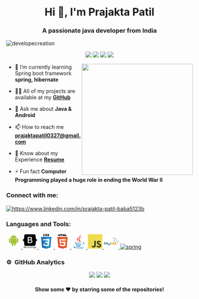 <h1 align="center">Hi 👋, I'm Prajakta Patil</h1>
<h3 align="center">A passionate java developer from India</h3>

<p align="left"> <img src="https://komarev.com/ghpvc/?username=developecreation&label=Profile%20views&color=0e75b6&style=flat" alt="developecreation" /> </p>

<p align="center">
<img src="https://img.shields.io/badge/Age-22-blue" />
  <img src="https://img.shields.io/badge/Focus-Android,%20Java -blue" />
  <img src="https://img.shields.io/badge/Lives-Mumbai%20Maharashtra -blue" />
  <img src="https://img.shields.io/badge/Languages-Marathi%20,%20Hindi%20%26%20English-blue" />
</p>

<img align ="right"  width="300" height ="300" src="https://user-images.githubusercontent.com/81975567/213871187-5f4af020-4be1-4f17-baa2-0a0b3e2909c2.gif">

- 🌱 I’m currently learning Spring boot framework **spring, hibernate**

- 👨‍💻 All of my projects are available at my **[GitHub](https://github.com/prajaktapatil-18?tab=repositories)**

- 💬 Ask me about **Java & Android**

- 📫 How to reach me **prajaktapatil0327@gmail.com**

- 📄 Know about my Experience **[Resume](https://drive.google.com/file/d/13K_TACpD18TeNQxRpFVcglCrYqIkf-Sm/view?usp=sharing)**

- ⚡ Fun fact **Computer Programming played a huge role in ending the World War II**

<h3 align="left">Connect with me:</h3>
<p align="left">
  
<a href="https://linkedin.com/in/https://www.linkedin.com/in/prajakta-patil-baba5123b" target="blank"><img align="center" src="https://raw.githubusercontent.com/rahuldkjain/github-profile-readme-generator/master/src/images/icons/Social/linked-in-alt.svg" alt="https://www.linkedin.com/in/prajakta-patil-baba5123b" height="30" width="40" /></a>

</p>

<h3 align="left">Languages and Tools:</h3>
<p align="left"> <a href="https://developer.android.com" target="_blank" rel="noreferrer"> <img src="https://raw.githubusercontent.com/devicons/devicon/master/icons/android/android-original-wordmark.svg" alt="android" width="40" height="40"/> </a> <a href="https://getbootstrap.com" target="_blank" rel="noreferrer"> <img src="https://raw.githubusercontent.com/devicons/devicon/master/icons/bootstrap/bootstrap-plain-wordmark.svg" alt="bootstrap" width="40" height="40"/> </a> <a href="https://www.w3schools.com/css/" target="_blank" rel="noreferrer"> <img src="https://raw.githubusercontent.com/devicons/devicon/master/icons/css3/css3-original-wordmark.svg" alt="css3" width="40" height="40"/> </a> <a href="https://www.w3.org/html/" target="_blank" rel="noreferrer"> <img src="https://raw.githubusercontent.com/devicons/devicon/master/icons/html5/html5-original-wordmark.svg" alt="html5" width="40" height="40"/> </a> <a href="https://www.java.com" target="_blank" rel="noreferrer"> <img src="https://raw.githubusercontent.com/devicons/devicon/master/icons/java/java-original.svg" alt="java" width="40" height="40"/> </a> <a href="https://developer.mozilla.org/en-US/docs/Web/JavaScript" target="_blank" rel="noreferrer"> <img src="https://raw.githubusercontent.com/devicons/devicon/master/icons/javascript/javascript-original.svg" alt="javascript" width="40" height="40"/> </a> <a href="https://www.mysql.com/" target="_blank" rel="noreferrer"> <img src="https://raw.githubusercontent.com/devicons/devicon/master/icons/mysql/mysql-original-wordmark.svg" alt="mysql" width="40" height="40"/> </a> <a href="https://spring.io/" target="_blank" rel="noreferrer"> <img src="https://www.vectorlogo.zone/logos/springio/springio-icon.svg" alt="spring" width="40" height="40"/> </a> </p>

### ⚙️ &nbsp;GitHub Analytics
                                                                                                                                                 
<p align = "center">
  <img src = "https://github-readme-stats.vercel.app/api?username=prajaktappatil&show_icons=true&theme=dark" width = 400 />
  <img src = "https://github-readme-streak-stats.herokuapp.com/?user=prajaktappatil&theme=dark&hide_border=true" width = 400 />
 <img src = "https://github-readme-stats.vercel.app/api/top-langs/?username=prajaktappatil&theme=dark&hide_border=true&layout=compact" width = 400 />
</p>
 
 <h4 align="center">Show some ❤️ by starring some of the repositories!</h4>
